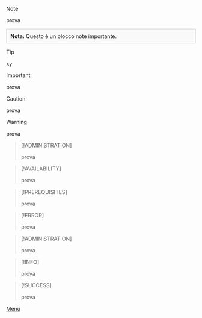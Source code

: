 
> [!NOTE]
>
>prova 

<div style="border: 1px solid #ccc; padding: 10px; background-color: #f9f9f9;">
<strong>Nota:</strong> Questo è un blocco note importante.
</div>


> [!TIP]
>xy

> [!IMPORTANT]
>
>prova

> [!CAUTION]
>
>prova

>[!WARNING]
>
>prova

>[!ADMINISTRATION]
>
>prova

>[!AVAILABILITY]
>
>prova

>[!PREREQUISITES]
>
>prova

>[!ERROR]
>
>prova

>[!ADMINISTRATION]
>
>prova

>[!INFO]
>
>prova

>[!SUCCESS]
>
>prova


[Menu](../../index.md)